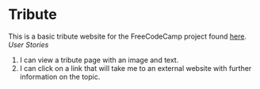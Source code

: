 # Tribute #
This is a basic tribute website for the FreeCodeCamp project found [here](http://www.freecodecamp.com/challenges/build-a-tribute-page).
*User Stories*

1. I can view a tribute page with an image and text.
2. I can click on a link that will take me to an external website with further information on the topic.